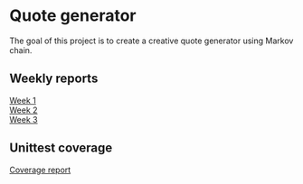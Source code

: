 # Quote generator
The goal of this project is to create a creative quote generator using Markov chain.

## Weekly reports
[Week 1](https://github.com/Jikke/Quote_generator/blob/main/documentation/week1.md) \
[Week 2](https://github.com/Jikke/Quote_generator/blob/main/documentation/week2.md) \
[Week 3](https://github.com/Jikke/Quote_generator/blob/main/documentation/week3.md)

## Unittest coverage
[Coverage report](https://htmlpreview.github.io/?https://github.com/Jikke/Quote_generator/blob/main/documentation/index.html)
